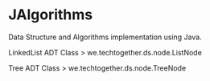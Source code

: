 # JAlgorithms
Data Structure and Algorithms implementation using Java.

LinkedList ADT Class
	> we.techtogether.ds.node.ListNode

Tree ADT Class
	> we.techtogether.ds.node.TreeNode
